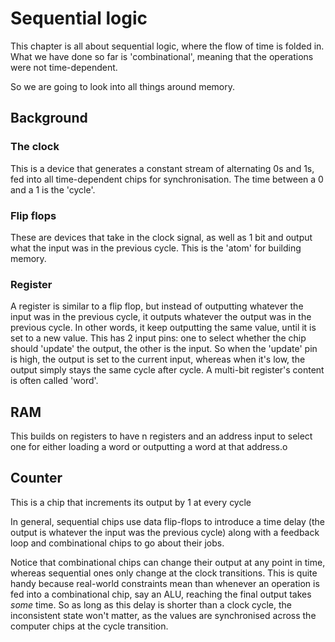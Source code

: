 # Sequential logic

This chapter is all about sequential logic, where the flow of time is folded in.
What we have done so far is 'combinational', meaning that the operations were not
time-dependent.

So we are going to look into all things around memory.

## Background

### The clock

This is a device that generates a constant stream of alternating 0s and 1s, fed
into all time-dependent chips for synchronisation.
The time between a 0 and a 1 is the 'cycle'.

### Flip flops

These are devices that take in the clock signal, as well as 1 bit and output what
the input was in the previous cycle. This is the 'atom' for building memory.

### Register

A register is similar to a flip flop, but instead of outputting whatever the input was
in the previous cycle, it outputs whatever the output was in the previous cycle. In other
words, it keep outputting the same value, until it is set to a new value.
This has 2 input pins: one to select whether the chip should 'update' the output, the other
is the input. So when the 'update' pin is high, the output is set to the current input, whereas
when it's low, the output simply stays the same cycle after cycle.
A multi-bit register's content is often called 'word'.

## RAM

This builds on registers to have n registers and an address input to select one for either loading
a word or outputting a word at that address.o

## Counter

This is a chip that increments its output by 1 at every cycle


In general, sequential chips use data flip-flops to introduce a time delay (the output is whatever
the input was the previous cycle) along with a feedback loop and combinational chips to go about
their jobs.

Notice that combinational chips can change their output at any point in time, whereas sequential ones
only change at the clock transitions.
This is quite handy because real-world constraints mean than whenever an operation is fed into a
combinational chip, say an ALU, reaching the final output takes _some_ time. So as long as this delay
is shorter than a clock cycle, the inconsistent state won't matter, as the values are synchronised across
the computer chips at the cycle transition.
